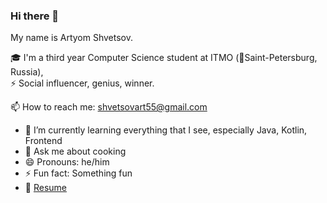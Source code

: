 ### Hi there 👋

My name is Artyom Shvetsov.

🎓 I'm a third year Computer Science student at ITMO (📍Saint-Petersburg, Russia),    
⚡ Social influencer, genius, winner.

📫 How to reach me: shvetsovart55@gmail.com

- 🌱 I’m currently learning everything that I see, especially Java, Kotlin, Frontend
- 💬 Ask me about cooking
- 😄 Pronouns: he/him
- ⚡ Fun fact: Something fun
- 📧 [Resume](https://drive.google.com/file/d/1kskVXGUusoc2NyP4pjjRIYfZndqq-A1v/view?usp=sharing "Resume")

<!--
**shvetsovart/shvetsovart** is a ✨ _special_ ✨ repository because its `README.md` (this file) appears on your GitHub profile.

Here are some ideas to get you started:

- 🔭 I’m currently working on 
- 🌱 I’m currently learning Software Engineering
- 👯 I’m looking to collaborate on ...
- 🤔 I’m looking for help with ...
- 💬 Ask me about ...
- 📫 How to reach me: ...
- 😄 Pronouns: ...
- ⚡ Fun fact: ...
- 📧 [Resume](https://drive.google.com/file/d/1z3thTiB2s0zuVLkiPrWnK_8R9QosOkCD/view?usp=sharing "Resume")
-->
